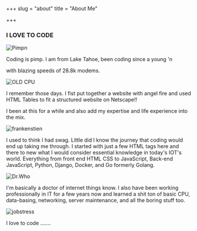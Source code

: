 +++
slug = "about"
title = "About Me"

+++
### I LOVE TO CODE

![Pimpn](https://rlv.zcache.com/pimpin_ho_sale_poster-r6a3cf85f43234f4f8918e0a694277b7d_wvy_8byvr_307.jpg "Code Pimpn")

Coding is pimp. I am from Lake Tahoe, been coding since a young 'n 

with blazing speeds of 28.8k modems.

![OLD CPU](https://i.ytimg.com/vi/9A_87McOp54/maxresdefault.jpg "What about bakery.net :)")

I remember those days. I fist put together a website with angel fire and used HTML Tables to fit a structured website on Netscape!!

I been at this for a while and also add my expertise and life experience into the mix.

![frankenstien](https://i.ytimg.com/vi/FwWOt-gYarg/maxresdefault.jpg "Im a little bit of everything!")

I used to think I had swag. Little did I know the journey that coding would end up taking me through. I started with just a few HTML tags here and there to new what I would consider essential knowledge in today's IOT's world. Everything from front end HTML CSS to JavaScript, Back-end JavaScript, Python, Django, Docker, and Go formerly Golang. 

![Dr.Who](https://i.ytimg.com/vi/MAYeJgRfhV4/maxresdefault.jpg "I feel like this guy")

I'm basically a doctor of internet things know. I also have been working professionally in IT for a few years now and learned a shit ton of basic CPU, data-basing, networking, server maintenance, and all the boring stuff too.

![jobstress](https://i.ytimg.com/vi/Zib2jAuMw_0/hqdefault.jpg "Took me 10 hours to write that fuckn report IQUIT!!")

I love to code .......